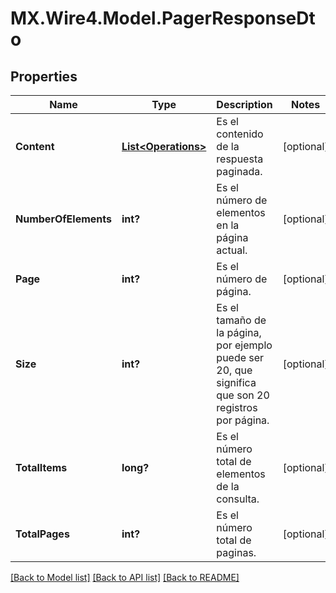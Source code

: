 # MX.Wire4.Model.PagerResponseDto
## Properties

Name | Type | Description | Notes
------------ | ------------- | ------------- | -------------
**Content** | [**List&lt;Operations&gt;**](Operations.md) | Es el contenido de la respuesta paginada. | [optional] 
**NumberOfElements** | **int?** | Es el número de elementos en la página actual. | [optional] 
**Page** | **int?** | Es el número de página. | [optional] 
**Size** | **int?** | Es el tamaño de la página, por ejemplo puede ser 20, que significa que son 20 registros por página. | [optional] 
**TotalItems** | **long?** | Es el número total de elementos de la consulta. | [optional] 
**TotalPages** | **int?** | Es el número total de paginas. | [optional] 

[[Back to Model list]](../README.md#documentation-for-models) [[Back to API list]](../README.md#documentation-for-api-endpoints) [[Back to README]](../README.md)

